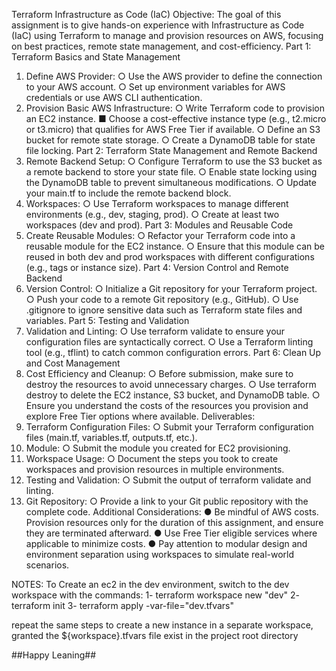 Terraform Infrastructure as Code (IaC)
Objective:
The goal of this assignment is to give hands-on experience with Infrastructure as Code (IaC)
using Terraform to manage and provision resources on AWS, focusing on best practices, remote
state management, and cost-efficiency.
Part 1: Terraform Basics and State Management
1. Define AWS Provider:
○ Use the AWS provider to define the connection to your AWS account.
○ Set up environment variables for AWS credentials or use AWS CLI
authentication.
2. Provision Basic AWS Infrastructure:
○ Write Terraform code to provision an EC2 instance.
■ Choose a cost-effective instance type (e.g., t2.micro or t3.micro)
that qualifies for AWS Free Tier if available.
○ Define an S3 bucket for remote state storage.
○ Create a DynamoDB table for state file locking.
Part 2: Terraform State Management and Remote Backend
5. Remote Backend Setup:
○ Configure Terraform to use the S3 bucket as a remote backend to store your
state file.
○ Enable state locking using the DynamoDB table to prevent simultaneous
modifications.
○ Update your main.tf to include the remote backend block.
6. Workspaces:
○ Use Terraform workspaces to manage different environments (e.g., dev, staging,
prod).
○ Create at least two workspaces (dev and prod).
Part 3: Modules and Reusable Code
7. Create Reusable Modules:
○ Refactor your Terraform code into a reusable module for the EC2 instance.
○ Ensure that this module can be reused in both dev and prod workspaces with
different configurations (e.g., tags or instance size).
Part 4: Version Control and Remote Backend
8. Version Control:
○ Initialize a Git repository for your Terraform project.
○ Push your code to a remote Git repository (e.g., GitHub).
○ Use .gitignore to ignore sensitive data such as Terraform state files and
variables.
Part 5: Testing and Validation
9. Validation and Linting:
○ Use terraform validate to ensure your configuration files are syntactically
correct.
○ Use a Terraform linting tool (e.g., tflint) to catch common configuration errors.
Part 6: Clean Up and Cost Management
10. Cost Efficiency and Cleanup:
○ Before submission, make sure to destroy the resources to avoid unnecessary
charges.
○ Use terraform destroy to delete the EC2 instance, S3 bucket, and
DynamoDB table.
○ Ensure you understand the costs of the resources you provision and explore
Free Tier options where available.
Deliverables:
1. Terraform Configuration Files:
○ Submit your Terraform configuration files (main.tf, variables.tf,
outputs.tf, etc.).
2. Module:
○ Submit the module you created for EC2 provisioning.
3. Workspace Usage:
○ Document the steps you took to create workspaces and provision resources in
multiple environments.
4. Testing and Validation:
○ Submit the output of terraform validate and linting.
5. Git Repository:
○ Provide a link to your Git public repository with the complete code.
Additional Considerations:
● Be mindful of AWS costs. Provision resources only for the duration of this assignment,
and ensure they are terminated afterward.
● Use Free Tier eligible services where applicable to minimize costs.
● Pay attention to modular design and environment separation using workspaces to
simulate real-world scenarios.

NOTES:
To Create an ec2 in the dev environment, switch to the dev workspace with the commands: 
1- terraform workspace new "dev"
2- terraform init
3- terraform apply -var-file="dev.tfvars"

repeat the same steps to create a new instance in a separate workspace, granted the ${workspace}.tfvars file exist in the project root directory

##Happy Leaning##
